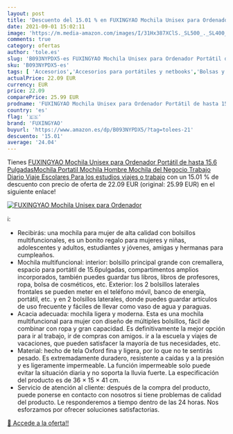 ```yaml
---
layout: post
title: 'Descuento del 15.01 % en FUXINGYAO Mochila Unisex para Ordenador '
date: 2021-09-01 15:02:11
image: 'https://m.media-amazon.com/images/I/31Hx387XClS._SL500_._SL400_.jpg'
comments: true
category: ofertas
author: 'tole.es'
slug: 'B093NYPDX5-es FUXINGYAO Mochila Unisex para Ordenador Portátil de hasta...'
sku: 'B093NYPDX5-es'
tags: [ 'Accesorios','Accesorios para portátiles y netbooks','Bolsas y fundas para portátiles y netbooks','Informática','Mochilas para portátiles y netbooks','fuxingyao','mochila','unisex', ]
actualPrice: 22.09 EUR
currency: EUR
price: 22.09
comparePrice: 25.99 EUR
prodname: 'FUXINGYAO Mochila Unisex para Ordenador Portátil de hasta 15.6 PulgadasMochila Portatil Mochila Hombre Mochila del Negocio Trabajo Diario Viaje Escolares Para los estudios  viajes o trabajo'
country: 'es'
flag: '🇪🇸'
brand: 'FUXINGYAO'
buyurl: 'https://www.amazon.es/dp/B093NYPDX5/?tag=tolees-21'
descuento: '15.01'
average: '24.04'
---
```


Tienes [FUXINGYAO Mochila Unisex para Ordenador Portátil de hasta 15.6 PulgadasMochila Portatil Mochila Hombre Mochila del Negocio Trabajo Diario Viaje Escolares Para los estudios  viajes o trabajo](https://www.amazon.es/dp/B093NYPDX5/?tag=tolees-21) con un 15.01 % de descuento con precio de oferta de 22.09 EUR (original: 25.99 EUR) en el siguiente enlace!

[![FUXINGYAO Mochila Unisex para Ordenador ](https://m.media-amazon.com/images/I/31Hx387XClS._SL500_._SL400_.jpg)](https://www.amazon.es/dp/B093NYPDX5/?tag=tolees-21)

ℹ️:

- Recibirás: una mochila para mujer de alta calidad con bolsillos multifuncionales, es un bonito regalo para mujeres y niñas, adolescentes y adultos, estudiantes y jóvenes, amigas y hermanas para cumpleaños.
- Mochila multifuncional: interior: bolsillo principal grande con cremallera, espacio para portátil de 15.6pulgadas, compartimentos amplios incorporados, también puedes guardar tus libros, libros de profesores, ropa, bolsa de cosméticos, etc. Exterior: los 2 bolsillos laterales frontales se pueden meter en el teléfono móvil, banco de energía, portátil, etc. y en 2 bolsillos laterales, donde puedes guardar artículos de uso frecuente y fáciles de llevar como vaso de agua y paraguas.
- Acacia adecuada: mochila ligera y moderna. Esta es una mochila multifuncional para mujer con diseño de múltiples bolsillos, fácil de combinar con ropa y gran capacidad. Es definitivamente la mejor opción para ir al trabajo, ir de compras con amigos. ir a la escuela y viajes de vacaciones, que pueden satisfacer la mayoría de tus necesidades, etc.
- Material: hecho de tela Oxford fina y ligera, por lo que no te sentirás pesado. Es extremadamente duradero, resistente a caídas y a la presión y es ligeramente impermeable. La función impermeable solo puede evitar la situación diaria y no soporta la lluvia fuerte. La especificación del producto es de 36 × 15 × 41 cm.
- Servicio de atención al cliente: después de la compra del producto, puede ponerse en contacto con nosotros si tiene problemas de calidad del producto. Le responderemos a tiempo dentro de las 24 horas. Nos esforzamos por ofrecer soluciones satisfactorias.

[🛒 Accede a la oferta!!](https://www.amazon.es/dp/B093NYPDX5/?tag=tolees-21)
